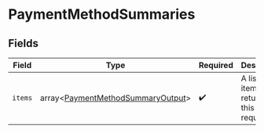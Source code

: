 # PaymentMethodSummaries


## Fields

| Field                                                                | Type                                                                 | Required                                                             | Description                                                          |
| -------------------------------------------------------------------- | -------------------------------------------------------------------- | -------------------------------------------------------------------- | -------------------------------------------------------------------- |
| `items`                                                              | array<[PaymentMethodSummaryOutput](./PaymentMethodSummaryOutput.md)> | :heavy_check_mark:                                                   | A list of items returned for this request.                           |